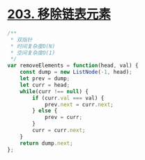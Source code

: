 # [203. 移除链表元素](https://leetcode-cn.com/problems/remove-linked-list-elements/)


```js
/**
 * 双指针
 * 时间复杂度O(N)
 * 空间复杂度O(1)
 */
var removeElements = function(head, val) {
    const dump = new ListNode(-1, head);
    let prev = dump;
    let curr = head;
    while(curr !== null) {
        if (curr.val === val) {
            prev.next = curr.next;
        } else {
            prev = curr;  
        }
        curr = curr.next;
    }
    return dump.next;
};

```

